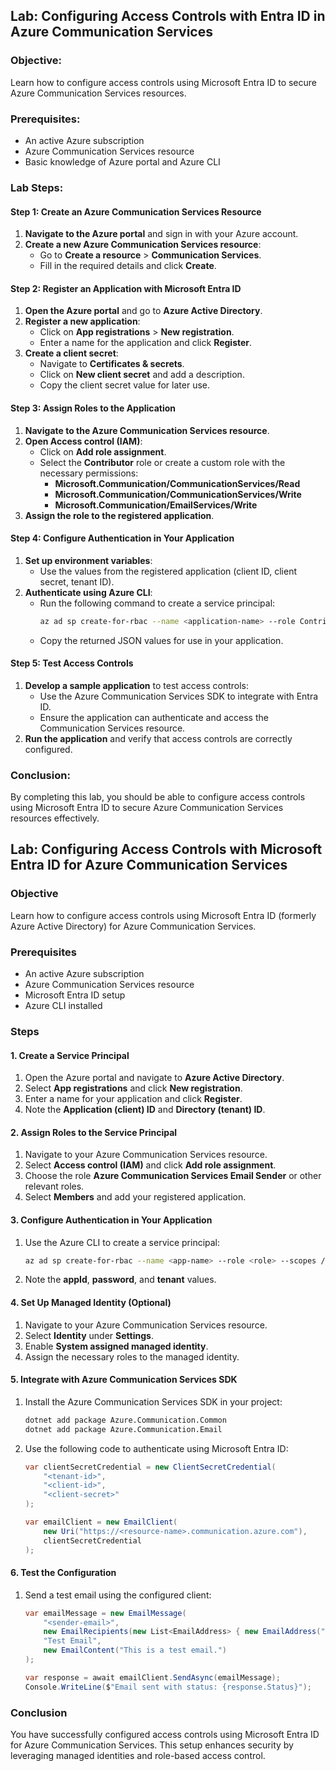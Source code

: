 ## Lab: Configuring Access Controls with Entra ID in Azure Communication Services

### Objective:
Learn how to configure access controls using Microsoft Entra ID to secure Azure Communication Services resources.

### Prerequisites:
- An active Azure subscription
- Azure Communication Services resource
- Basic knowledge of Azure portal and Azure CLI

### Lab Steps:

#### Step 1: Create an Azure Communication Services Resource
1. **Navigate to the Azure portal** and sign in with your Azure account.
2. **Create a new Azure Communication Services resource**:
   - Go to **Create a resource** > **Communication Services**.
   - Fill in the required details and click **Create**.

#### Step 2: Register an Application with Microsoft Entra ID
1. **Open the Azure portal** and go to **Azure Active Directory**.
2. **Register a new application**:
   - Click on **App registrations** > **New registration**.
   - Enter a name for the application and click **Register**.
3. **Create a client secret**:
   - Navigate to **Certificates & secrets**.
   - Click on **New client secret** and add a description.
   - Copy the client secret value for later use.

#### Step 3: Assign Roles to the Application
1. **Navigate to the Azure Communication Services resource**.
2. **Open Access control (IAM)**:
   - Click on **Add role assignment**.
   - Select the **Contributor** role or create a custom role with the necessary permissions:
     - **Microsoft.Communication/CommunicationServices/Read**
     - **Microsoft.Communication/CommunicationServices/Write**
     - **Microsoft.Communication/EmailServices/Write**
3. **Assign the role to the registered application**.

#### Step 4: Configure Authentication in Your Application
1. **Set up environment variables**:
   - Use the values from the registered application (client ID, client secret, tenant ID).
2. **Authenticate using Azure CLI**:
   - Run the following command to create a service principal:
     ```bash
     az ad sp create-for-rbac --name <application-name> --role Contributor --scopes /subscriptions/<subscription-id>
     ```
   - Copy the returned JSON values for use in your application.

#### Step 5: Test Access Controls
1. **Develop a sample application** to test access controls:
   - Use the Azure Communication Services SDK to integrate with Entra ID.
   - Ensure the application can authenticate and access the Communication Services resource.
2. **Run the application** and verify that access controls are correctly configured.

### Conclusion:
By completing this lab, you should be able to configure access controls using Microsoft Entra ID to secure Azure Communication Services resources effectively.

## Lab: Configuring Access Controls with Microsoft Entra ID for Azure Communication Services

### Objective
Learn how to configure access controls using Microsoft Entra ID (formerly Azure Active Directory) for Azure Communication Services.

### Prerequisites
- An active Azure subscription
- Azure Communication Services resource
- Microsoft Entra ID setup
- Azure CLI installed

### Steps

#### 1. **Create a Service Principal**
1. Open the Azure portal and navigate to **Azure Active Directory**.
2. Select **App registrations** and click **New registration**.
3. Enter a name for your application and click **Register**.
4. Note the **Application (client) ID** and **Directory (tenant) ID**.

#### 2. **Assign Roles to the Service Principal**
1. Navigate to your Azure Communication Services resource.
2. Select **Access control (IAM)** and click **Add role assignment**.
3. Choose the role **Azure Communication Services Email Sender** or other relevant roles.
4. Select **Members** and add your registered application.

#### 3. **Configure Authentication in Your Application**
1. Use the Azure CLI to create a service principal:
   ```bash
   az ad sp create-for-rbac --name <app-name> --role <role> --scopes /subscriptions/<subscription-id>/resourceGroups/<resource-group>/providers/Microsoft.Communication/communicationServices/<resource-name>
   ```
2. Note the **appId**, **password**, and **tenant** values.

#### 4. **Set Up Managed Identity (Optional)**
1. Navigate to your Azure Communication Services resource.
2. Select **Identity** under **Settings**.
3. Enable **System assigned managed identity**.
4. Assign the necessary roles to the managed identity.

#### 5. **Integrate with Azure Communication Services SDK**
1. Install the Azure Communication Services SDK in your project:
   ```bash
   dotnet add package Azure.Communication.Common
   dotnet add package Azure.Communication.Email
   ```
2. Use the following code to authenticate using Microsoft Entra ID:
   ```csharp
   var clientSecretCredential = new ClientSecretCredential(
       "<tenant-id>",
       "<client-id>",
       "<client-secret>"
   );

   var emailClient = new EmailClient(
       new Uri("https://<resource-name>.communication.azure.com"),
       clientSecretCredential
   );
   ```

#### 6. **Test the Configuration**
1. Send a test email using the configured client:
   ```csharp
   var emailMessage = new EmailMessage(
       "<sender-email>",
       new EmailRecipients(new List<EmailAddress> { new EmailAddress("<recipient-email>") }),
       "Test Email",
       new EmailContent("This is a test email.")
   );

   var response = await emailClient.SendAsync(emailMessage);
   Console.WriteLine($"Email sent with status: {response.Status}");
   ```

### Conclusion
You have successfully configured access controls using Microsoft Entra ID for Azure Communication Services. This setup enhances security by leveraging managed identities and role-based access control.
